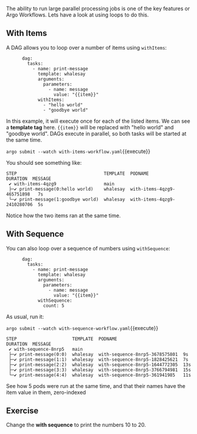 The ability to run large parallel processing jobs is one of the key features or Argo Workflows.  Lets have a look at using loops to do this.

## With Items

A DAG allows you to loop over a number of items using `withItems`:

```
      dag:
        tasks:
          - name: print-message
            template: whalesay
            arguments:
              parameters:
                - name: message
                  value: "{{item}}"
            withItems:
              - "hello world"
              - "goodbye world"
```

In this example, it will execute once for each of the listed items. We can see a **template tag** here. `{{item}}` will be replaced with "hello world" and "goodbye world". DAGs execute in parallel, so both tasks will be started at the same time.

`argo submit --watch with-items-workflow.yaml`{{execute}}

You should see something like:

```
STEP                                 TEMPLATE  PODNAME                      DURATION  MESSAGE
 ✔ with-items-4qzg9                  main                                               
 ├─✔ print-message(0:hello world)    whalesay  with-items-4qzg9-465751898   7s          
 └─✔ print-message(1:goodbye world)  whalesay  with-items-4qzg9-2410280706  5s          
```

Notice how the two items ran at the same time.

## With Sequence

You can also loop over a sequence of numbers using `withSequence`:

```
      dag:
        tasks:
          - name: print-message
            template: whalesay
            arguments:
              parameters:
                - name: message
                  value: "{{item}}"
            withSequence:
              count: 5
```

As usual, run it:

`argo submit --watch with-sequence-workflow.yaml`{{execute}}

```
STEP                     TEMPLATE  PODNAME                         DURATION  MESSAGE
 ✔ with-sequence-8nrp5   main                                                  
 ├─✔ print-message(0:0)  whalesay  with-sequence-8nrp5-3678575801  9s          
 ├─✔ print-message(1:1)  whalesay  with-sequence-8nrp5-1828425621  7s          
 ├─✔ print-message(2:2)  whalesay  with-sequence-8nrp5-1644772305  13s         
 ├─✔ print-message(3:3)  whalesay  with-sequence-8nrp5-3766794981  15s         
 └─✔ print-message(4:4)  whalesay  with-sequence-8nrp5-361941985   11s         
```

See how 5 pods were run at the same time, and that their names have the item value in them, zero-indexed 

## Exercise

Change the **with sequence** to print the numbers 10 to 20. 